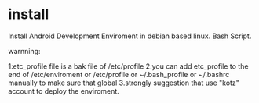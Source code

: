 install
=======
Install Android Development Enviroment in debian based linux. Bash Script.

warnning:

1:etc_profile file is a bak file of /etc/profile
2.you can add etc_profile to the end of  /etc/enviroment or /etc/profile or ~/.bash_profile or ~/.bashrc 
manually to make sure that global 
3.strongly suggestion that  use "kotz" account to deploy the enviroment. 
